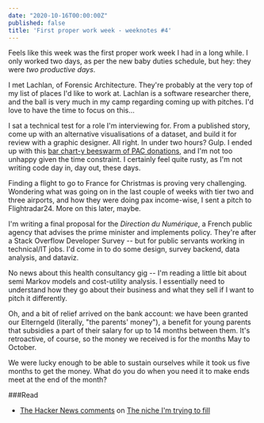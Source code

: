 ```yaml
---
date: "2020-10-16T00:00:00Z"
published: false
title: 'First proper work week - weeknotes #4'
---
```


Feels like this week was the first  proper work week I had in a long while. I only worked two days, as per the new baby duties schedule, but hey: they were _two productive days_.

I met Lachlan, of Forensic Architecture. They're probably at the very top of my list of places I'd like to work at. Lachlan is a software researcher there, and the ball is very much in my camp regarding coming up with pitches. I'd love to have the time to focus on this...

I sat a technical test for a role I'm interviewing for. From a published story, come up with an alternative visualisations of a dataset, and build it for review with a graphic designer. All right. In under two hours? Gulp. I ended up with this [bar chart-y beeswarm of PAC donations](https://observablehq.com/@basilesimon/misguided-generosity), and I'm not too unhappy given the time constraint. I certainly feel quite rusty, as I'm not writing code day in, day out, these days.

Finding a flight to go to France for Christmas is proving very challenging. Wondering what was going on in the last couple of weeks with tier two and three airports, and how they were doing pax income-wise, I sent a pitch to Flightradar24. More on this later, maybe.

I'm writing a final proposal for the _Direction du Numérique_, a French public agency that advises the prime minister and implements policy. They're after a Stack Overflow Developer Survey -- but for public servants working in technical/IT jobs. I'd come in to do some design, survey backend, data analysis, and dataviz.

No news about this health consultancy gig -- I'm reading a little bit about semi Markov models and cost-utility analysis. I essentially need to understand how they go about their business and what they sell if I want to pitch it differently.

Oh, and a bit of relief arrived on the bank account: we have been granted our Elterngeld (literally, "the parents' money"), a benefit for young parents that subsidies a part of their salary for up to 14 months between them. It's retroactive, of course, so the money we received is for the months May to October.

We were lucky enough to be able to sustain ourselves while it took us five months to get the money. What do you do when you need it to make ends meet at the end of the month?

###Read
+ [The Hacker News comments](https://news.ycombinator.com/item?id=24763209) on [The niche I'm trying to fill](http://www.eclogiselle.com/2020/10/the-niche-i-am-looking-to-fill.html)
